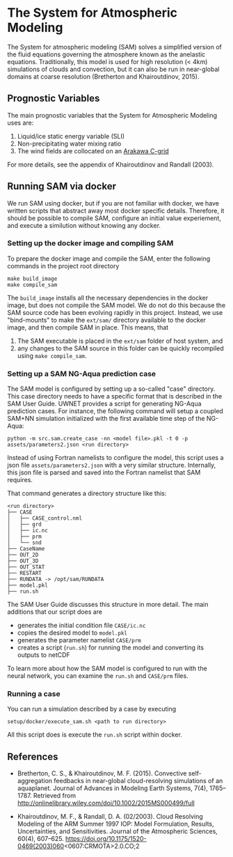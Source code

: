 # The System for Atmospheric Modeling

The System for atmospheric modeling (SAM) solves a simplified version of the fluid equations governing the atmosphere known as the anelastic equations. Traditionally, this model is used for high resolution (< 4km) simulations of clouds and convection, but it can also be run in near-global domains at coarse resolution (Bretherton and Khairoutdinov, 2015).

## Prognostic Variables

The main prognostic variables that the System for Atmospheric Modeling uses are:

1. Liquid/ice static energy variable (SLI)
2. Non-precipitating water mixing ratio
3. The wind fields are collocated on an [Arakawa C-grid](https://en.wikipedia.org/wiki/Arakawa_grids#Arakawa_C-grid) 


For more details, see the appendix of Khairoutdinov and Randall (2003).

## Running SAM via docker

We run SAM using docker, but if you are not familiar with docker, we have
written scripts that abstract away most docker specific details. Therefore, it
should be possible to compile SAM, configure an initial value experiement, and
execute a similution without knowing any docker.

### Setting up the docker image and compiling SAM

To prepare the docker image and compile the SAM, enter the following commands in the project root directory
```
make build_image
make compile_sam
```
The `build_image` installs all the necessary dependencies in the docker image, but does not compile the SAM model. We do not do this because the SAM source code has been evolving rapidly in this project. Instead, we use "bind-mounts" to make the `ext/sam/` directory available to the docker image, and then compile SAM in place. This means, that 
1. The SAM executable is placed in the `ext/sam` folder of host system, and 
2. any changes to the SAM source in this folder can be quickly recompiled using `make compile_sam`.

### Setting up a SAM NG-Aqua prediction case

The SAM model is configured by setting up a so-called "case" directory. This
case directory needs to have a specific format that is described in the SAM User
Guide. UWNET provides a script  for
generating NG-Aqua prediction cases. For instance, the following command will
setup a coupled SAM+NN simulation initialized with the first available time step
of the NG-Aqua:
```
python -m src.sam.create_case -nn <model file>.pkl -t 0 -p assets/parameters2.json <run directory>
```
Instead of using Fortran namelists to configure the model, this script uses a json file `assets/parameters2.json` with a very similar structure. Internally, this json file is parsed and saved into the Fortran namelist that SAM requires.

That command generates a directory structure like this:
```
<run directory>
├── CASE
│   ├── CASE_control.nml
│   ├── grd
│   ├── ic.nc
│   ├── prm
│   └── snd
├── CaseName
├── OUT_2D
├── OUT_3D
├── OUT_STAT
├── RESTART
├── RUNDATA -> /opt/sam/RUNDATA
├── model.pkl
├── run.sh

```
The SAM User Guide discusses this structure in more detail. The main additions that our script does are
- generates the initial condition file `CASE/ic.nc`
- copies the desired model to `model.pkl`
- generates the parameter namelist `CASE/prm`
- creates a script (`run.sh`) for running the model and converting its outputs to netCDF 

To learn more about how the SAM model is configured to run with the neural network, you can examine the 
`run.sh` and `CASE/prm` files.

### Running a case

You can run a simulation described by a case by executing

    setup/docker/execute_sam.sh <path to run directory>
    
All this script does is execute the `run.sh` script within docker.


## References

- Bretherton, C. S., & Khairoutdinov, M. F. (2015). Convective self-aggregation feedbacks in near-global cloud-resolving simulations of an aquaplanet. Journal of Advances in Modeling Earth Systems, 7(4), 1765–1787. Retrieved from http://onlinelibrary.wiley.com/doi/10.1002/2015MS000499/full

- Khairoutdinov, M. F., & Randall, D. A. (02/2003). Cloud Resolving Modeling of the ARM Summer 1997 IOP: Model Formulation, Results, Uncertainties, and Sensitivities. Journal of the Atmospheric Sciences, 60(4), 607–625. https://doi.org/10.1175/1520-0469(2003)060<0607:CRMOTA>2.0.CO;2
